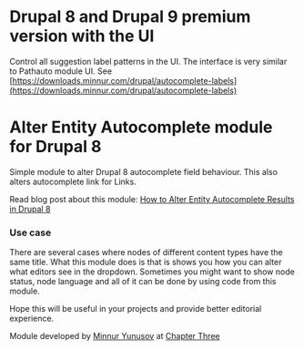 # Drupal 8 and Drupal 9 premium version with the UI

Control all suggestion label patterns in the UI. The interface is very similar to Pathauto module UI.
See [https://downloads.minnur.com/drupal/autocomplete-labels](https://downloads.minnur.com/drupal/autocomplete-labels)

# Alter Entity Autocomplete module for Drupal 8

Simple module to alter Drupal 8 autocomplete field behaviour. This also alters autocomplete link for Links.

Read blog post about this module: [How to Alter Entity Autocomplete Results in Drupal 8](https://www.chapterthree.com/blog/how-alter-entity-autocomplete-results-drupal-8)

### Use case

There are several cases where nodes of different content types have the same title. What this module does is that is shows you how you can alter what editors see in the dropdown. Sometimes you might want to show node status, node language and all of it can be done by using code from this module.

Hope this will be useful in your projects and provide better editorial experience.

Module developed by [Minnur Yunusov](https://www.minnur.com) at [Chapter Three](https://www.chapterthree.com)
